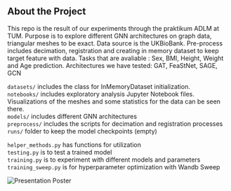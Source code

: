 ## About the Project
This repo is the result of our experiments through the praktikum ADLM at TUM. Purpose is to explore different GNN architectures on graph data, triangular meshes to be exact. Data source is the UKBioBank.
Pre-process includes decimation, registration and creating in memory dataset to keep target feature with data.
Tasks that are avaliable : Sex, BMI, Height, Weight and Age prediction.
Architectures we have tested: GAT, FeaStNet, SAGE, GCN

`datasets/` includes the class for InMemoryDataset initialization.\
`notebooks/` includes exploratory analysis Jupyter Notebook files. Visualizations of the meshes and some statistics for the data can be seen there.\
`models/` includes different GNN architectures\
`preprocess/` includes the scripts for decimation and registration processes\
`runs/` folder to keep the model checkpoints (empty)

`helper_methods.py` has functions for utilization\
`testing.py` is to test a trained model\
`training.py` is to experiment with different models and parameters\
`training_sweep.py` is for hyperparameter optimization with Wandb Sweep

![Presentation Poster](poster.jpg "Presentation Poster")